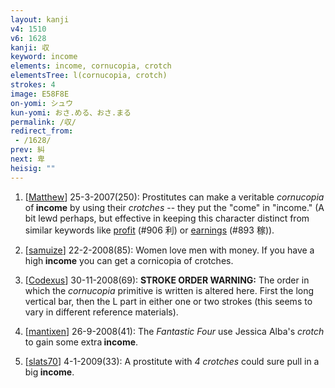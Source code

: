 ```yaml
---
layout: kanji
v4: 1510
v6: 1628
kanji: 収
keyword: income
elements: income, cornucopia, crotch
elementsTree: l(cornucopia, crotch)
strokes: 4
image: E58F8E
on-yomi: シュウ
kun-yomi: おさ.める、おさ.まる
permalink: /収/
redirect_from:
 - /1628/
prev: 糾
next: 卑
heisig: ""
---
```


1) [<a href="http://kanji.koohii.com/profile/Matthew">Matthew</a>] 25-3-2007(250): Prostitutes can make a veritable <em>cornucopia</em> of<strong> income</strong> by using their <em>crotches</em> -- they put the &quot;come&quot; in &quot;income.&quot; (A bit lewd perhaps, but effective in keeping this character distinct from similar keywords like <a href="../v4/906.html">profit</a> (#906 利) or <a href="../v4/893.html">earnings</a> (#893 稼)).

2) [<a href="http://kanji.koohii.com/profile/samuize">samuize</a>] 22-2-2008(85): Women love men with money. If you have a high<strong> income</strong> you can get a cornicopia of crotches.

3) [<a href="http://kanji.koohii.com/profile/Codexus">Codexus</a>] 30-11-2008(69): <strong>STROKE ORDER WARNING:</strong> The order in which the <em>cornucopia</em> primitive is written is altered here. First the long vertical bar, then the L part in either one or two strokes (this seems to vary in different reference materials).

4) [<a href="http://kanji.koohii.com/profile/mantixen">mantixen</a>] 26-9-2008(41): The <em>Fantastic Four</em> use Jessica Alba&#039;s <em>crotch</em> to gain some extra<strong> income</strong>.

5) [<a href="http://kanji.koohii.com/profile/slats70">slats70</a>] 4-1-2009(33): A prostitute with <em>4 crotches</em> could sure pull in a big<strong> income</strong>.

